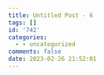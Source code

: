 ```yaml
---
title: Untitled Post - 6
tags: []
id: '742'
categories:
  - - uncategorized
comments: false
date: 2023-02-26 21:52:01
---
```

